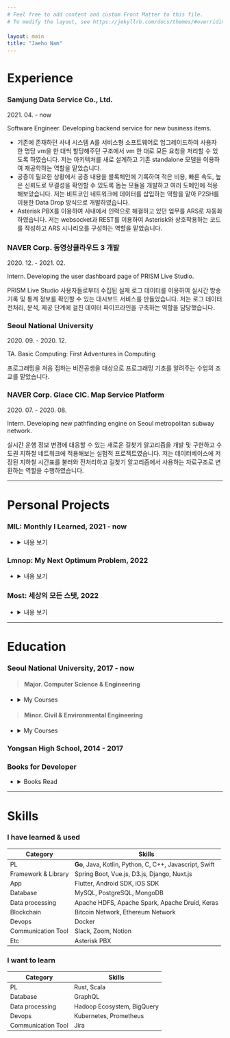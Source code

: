 ```yaml
---
# Feel free to add content and custom Front Matter to this file.
# To modify the layout, see https://jekyllrb.com/docs/themes/#overriding-theme-defaults

layout: main
title: "Jaeho Nam"
---
```


# Experience

### Samjung Data Service Co., Ltd.

2021\. 04\. - now

Software Engineer. Developing backend service for new business items.

- 기존에 존재하던 사내 시스템 A를 서비스형 소프트웨어로 업그레이드하여 사용자 한 명당 vm을 한 대씩 할당해주던 구조에서 vm 한 대로 모든 요청을 처리할 수 있도록 하였습니다. 저는 아키텍처를 새로 설계하고 기존 standalone 모델을 이용하여 재공학하는 역할을 맡았습니다.
- 공증이 필요한 상황에서 공증 내용을 블록체인에 기록하여 적은 비용, 빠른 속도, 높은 신뢰도로 무결성을 확인할 수 있도록 돕는 모듈을 개발하고 여러 도메인에 적용해보았습니다. 저는 비트코인 네트워크에 데이터를 삽입하는 역할을 맡아 P2SH를 이용한 Data Drop 방식으로 개발하였습니다.
- Asterisk PBX를 이용하여 사내에서 인력으로 해결하고 있던 업무를 ARS로 자동화하였습니다. 저는 websocket과 REST를 이용하여 Asterisk와 상호작용하는 코드를 작성하고 ARS 시나리오를 구성하는 역할을 맡았습니다.

### NAVER Corp. 동영상클라우드 3 개발

2020\. 12\. - 2021\. 02\.

Intern. Developing the user dashboard page of PRISM Live Studio.

PRISM Live Studio 사용자들로부터 수집된 실제 로그 데이터를 이용하여 실시간 방송 기록 및 통계 정보를 확인할 수 있는 대시보드 서비스를 만들었습니다. 저는 로그 데이터 전처리, 분석, 제공 단계에 걸친 데이터 파이프라인을 구축하는 역할을 담당했습니다.

### Seoul National University

2020\. 09\. - 2020\. 12\.

TA. Basic Computing: First Adventures in Computing

프로그래밍을 처음 접하는 비전공생을 대상으로 프로그래밍 기초를 알려주는 수업의 조교를 맡았습니다.

### NAVER Corp. Glace CIC. Map Service Platform

2020\. 07\. - 2020\. 08\.

Intern. Developing new pathfinding engine on Seoul metropolitan subway network.

실시간 운행 정보 변경에 대응할 수 있는 새로운 길찾기 알고리즘을 개발 및 구현하고 수도권 지하철 네트워크에 적용해보는 실험적 프로젝트였습니다. 저는 데이터베이스에 저장된 지하철 시간표를 불러와 전처리하고 길찾기 알고리즘에서 사용하는 자료구조로 변환하는 역할을 수행하였습니다.

---

# Personal Projects

### MIL: Monthly I Learned, 2021 - now

* <details>
  <summary>내용 보기</summary>

  <div markdown="1">

    - [Testflight와 심사(2022\. 07\.)](/mils/202207)
    - [iOS SDK(2022\. 06\.)](/mils/202206)
    - [Asterisk와 새로운 프로토콜(2022\. 05\.)](/mils/202205)
    - [CRUD 작업에서 의미 찾기: DDD(2022\. 04\.)](/mils/202204)
    - [안드로이드 SDK(2022\. 03\.)](/mils/202203)
    - [legacy 코드 다루기(2022\. 02\.)](/mils/202202)
    - [프론트엔드 경험에 대하여(2022\. 01\.)](/mils/202201)
    - [좋은 개발 문화(2021\. 12\.)](/mils/202112)
    - [우리 입맛대로 블록체인 다루기(2021\. 11\.)](/mils/202111)
    - [프로토타입(2021\. 10\.)](/mils/202110)
    - [외부 API와 함께 작업하기(2021\. 09\.)](/mils/202109)
    - [가장 최신 기술을 알아간다는 것(2021\. 08\.)](/mils/202108)
    - [답이 없는 상황(2021\. 07\.)](/mils/202107)
    - [Standalone to multiuser service(2021\. 06\.)](/mils/202106)
    - [Spring 세계가 깨어지는 경험(2021\. 05\.)](/mils/202105)

  </div>
  </details>

### Lmnop: My Next Optimum Problem, 2022

* <details>
  <summary>내용 보기</summary>

  <div markdown="1">

    ![lmnop](/assets/img/lmnop.gif)

    - 백준 온라인 저지 사이트에서 다음으로 어떤 문제를 풀지 자동으로 고르기 위해 만든 앱

    - [github](https://github.com/hadooboo/lmnop){:target="_blank"}

  </div>
  </details>

### Most: 세상의 모든 스탯, 2022

* <details>
  <summary>내용 보기</summary>

  <div markdown="1">

    ![most](/assets/img/most.gif)

    - 유튜브에서 데이터 시각화 영상을 우연히 보고 그래프들을 자유롭게 서핑할 수 있는 사이트가 있으면 어떨까하는 생각으로 만들기 시작한 사이트

    - [demo](https://most.hadooboo.kro.kr){:target="_blank"}

    - [github](https://github.com/hadooboo/most){:target="_blank"}

  </div>
  </details>

---

# Education

### Seoul National University, 2017 - now

> #### Major. Computer Science & Engineering

* <details>
  <summary>My Courses</summary>

  <div markdown="1">

    - Programming Practice(A+)
    - Data Structures(A+)
    - Logic Design(B+)
    - Computer Programming(A0)
    - Electrical and Electronic Circuits(A+)
    - Discrete Mathematics(A+)
    - Introduction to Data Mining(A0)
    - Introduction to Web Programming(A-)
    - Human-Computer Interaction(A0)
    - Algorithms(A+)
    - Computer Architecture(A-)
    - Theory and Lab of Cyber Security and Blockchain(A+)
    - [Principles and Practices of Software Development(A0)](https://github.com/swsnu/swpp2019-team10){:target="_blank"}
    - Programming Language(A+)
    - Introduction to Quantum Computing and Information(A+)
    - Creative Integrated Design 2(A+)
    - Hardware System Design(A-)
    - System Programming(A0)
    - [Information Visualization and Visual Analytics(A+)](https://github.com/hadooboo/snuInfoVis){:target="_blank"}
    - [Creative Integrated Design 1(B0)](https://github.com/hk-master){:target="_blank"}

  </div>
  </details>

> #### Minor. Civil & Environmental Engineering

* <details>
  <summary>My Courses</summary>

  <div markdown="1">

    - Introduction to Civil and Environmental Engineering(A+)
    - Traffic Engineering and Lab.(A-)
    - Transportation Planning and Lab.(A+)

  </div>
  </details>

### Yongsan High School, 2014 - 2017

### Books for Developer

* <details>
  <summary>Books Read</summary>

  <div markdown="1">

    - *스프링 부트 시작하기: 차근차근 따라하는 단계별 실습*, 인사이트, 2019
        - 2020년 여름 네이버 인턴십 준비
    - *러닝 스파크: 번개같이 빠른 데이터 분석(Learning Spark: Lightning-Fast Big Data Analysis)*, 제이펍, 2015
        - 2020년 겨울 네이버 인턴십 준비
    - [*실용주의 프로그래머(The Pragmatic Programmer)*, 인사이트, 2014](https://hadooboo.notion.site/The-Pragmatic-Programmer-effd4dc886d948d3a2cbccfcd80aaf48){:target="_blank"}
    - *실무로 배우는 빅데이터 기술: 데이터 수집, 적재, 처리, 분석, 머신러닝까지*, 위키북스, 2020
    - [*엔터프라이즈 빅데이터 레이크: 효율적인 데이터 레이크 도입과 모범 사례(The Enterprise Big Data Lake: Delivering the Promise of Big Data and Data Science)*, 에이콘출판, 2020](https://hadooboo.notion.site/The-Enterprise-Big-Data-Lake-ff2fdf3f583845afb3d99de71f777bd6){:target="_blank"}
    - *만들면서 배우는 클린 아키텍처: 자바 코드로 구현하는 클린 웹 애플리케이션(Get Your Hands Dirty on Clean Architecture)*, 위키북스, 2021
    - *클린 코드: 애자일 소프트웨어 장인 정신(Clean Code: A Handbook of Agile Software Craftsmanship)*, 인사이트, 2013
    - *월스트리트저널 인포그래픽 가이드: 데이터, 사실, 수치를 표현할 때 지켜야 할 기본 원칙(The Wall Street Journal Guide to Information Graphics)*, 인사이트, 2014
    - [*데이터 중심 애플리케이션 설계: 신뢰할 수 있고 확장 가능하며 유지보수하기 쉬운 시스템을 지탱하는 핵심(Designing Data-Intensive Applications)*, 위키북스, 2018](https://hadooboo.notion.site/def1915776d54ef48abc13c8df421c86){:target="_blank"}

  </div>
  </details>

---

# Skills

### I have learned & used

| Category | Skills |
| --- | --- |
| PL | **Go**, Java, Kotlin, Python, C, C++, Javascript, Swift |
| Framework & Library | Spring Boot, Vue.js, D3.js, Django, Nuxt.js |
| App | Flutter, Android SDK, iOS SDK |
| Database | MySQL, PostgreSQL, MongoDB |
| Data processing | Apache HDFS, Apache Spark, Apache Druid, Keras |
| Blockchain | Bitcoin Network, Ethereum Network |
| Devops | Docker |
| Communication Tool | Slack, Zoom, Notion |
| Etc | Asterisk PBX |

### I want to learn

| Category | Skills |
| --- | --- |
| PL | Rust, Scala |
| Database | GraphQL |
| Data processing | Hadoop Ecosystem, BigQuery |
| Devops | Kubernetes, Prometheus |
| Communication Tool | Jira |